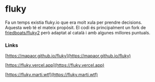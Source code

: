 # fluky
Fa un temps existia fluky.io que era molt xula per prendre decisions. Aquesta web té el mateix propòsit. El codi és principalment un fork de [friedboats/fluky2](https://github.com/friedboats/fluky2) però adaptat al català i amb algunes millores puntuals.
### Links
[https://mapaor.github.io/fluky](https://mapaor.github.io/fluky)

[https://fluky.vercel.app](https://fluky.vercel.app)

[https://fluky.marti.wtf](https://fluky.marti.wtf)
